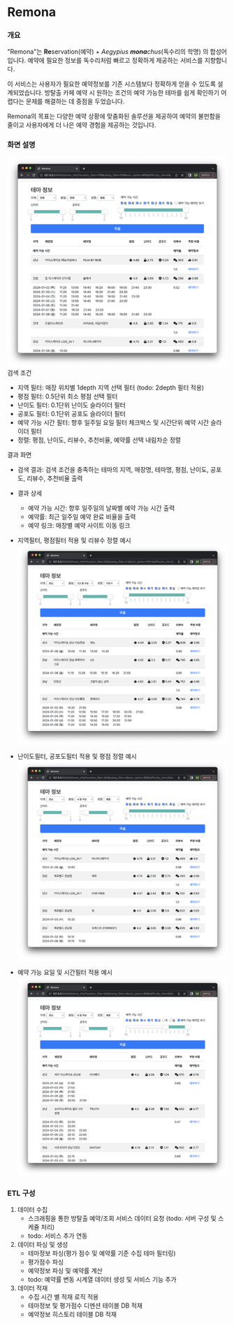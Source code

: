 # Remona
### 개요
"Remona"는 **Re**servation(예약)  + _Aegypius **mona**chus_(독수리의 학명) 의 합성어입니다.
예약에 필요한 정보를 독수리처럼 빠르고 정확하게 제공하는 서비스를 지향합니다.

이 서비스는 사용자가 필요한 예약정보를 기존 시스템보다 정확하게 얻을 수 있도록 설계되었습니다.
방탈출 카페 예약 시 원하는 조건의 예약 가능한 테마를 쉽게 확인하기 어렵다는 문제를 해결하는 데 중점을 두었습니다.

Remona의 목표는 다양한 예약 상황에 맞춤화된 솔루션을 제공하여 예약의 불펀함을 줄이고 사용자에게 더 나은 예약 경험을 제공하는 것입니다.

### 화면 설명
![메인 화면](screenshots/remona_main.png)
검색 조건
- 지역 필터: 매장 위치별 1depth 지역 선택 필터 (todo: 2depth 필터 적용)
- 평점 필터: 0.5단위 최소 평점 선택 필터
- 난이도 필터: 0.1단위 난이도 슬라이더 필터
- 공포도 필터: 0.1단위 공포도 슬라이더 필터
- 예약 가능 시간 필터: 향후 일주일 요일 필터 체크박스 및 시간단위 예약 시간 슬라이더 필터
- 정렬: 평점, 난이도, 리뷰수, 추천비율, 예약률 선택 내림차순 정렬

결과 화면
- 검색 결과: 검색 조건을 충족하는 테마의 지역, 매장명, 테마명, 평점, 난이도, 공포도, 리뷰수, 추천비율 출력
- 결과 상세
  - 예약 가능 시간: 향후 일주일의 날짜별 예약 가능 시간 출력
  - 예약률: 최근 일주일 예약 완료 비율을 출력
  - 예약 링크: 매장별 예약 사이트 이동 링크


- 지역필터, 평점필터 적용 및 리뷰수 정렬 예시
![필터 적용 예시 1](screenshots/remona_filter_1.png)

- 난이도필터, 공포도필터 적용 및 평점 정렬 예시
![필터 적용 예시 2](screenshots/remona_filter_2.png)

- 예약 가능 요일 및 시간필터 적용 예시 
![필터 적용 예시 3](screenshots/remona_filter_3.png)

### ETL 구성
1. 데이터 수집
   - 스크래핑을 통한 방탈출 예약/조회 서비스 데이터 요청 (todo: 서버 구성 및 스케쥴 처리)
   - todo: 서비스 추가 연동
2. 데이터 파싱 및 생성
   - 테마정보 파싱(평가 점수 및 예약률 기준 수집 테마 필터링)
   - 평가점수 파싱
   - 예약정보 파싱 및 예약률 계산
   - todo: 예약률 변동 시계열 데이터 생성 및 서비스 기능 추가
3. 데이터 적재
   - 수집 시간 별 적재 로직 적용
   - 테마정보 및 평가점수 디멘션 테이블 DB 적재
   - 예약정보 히스토리 테이블 DB 적재
